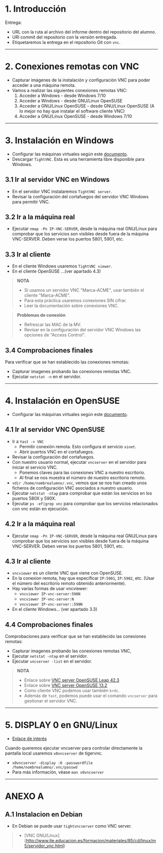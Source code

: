 
# 1. Introducción

Entrega:
* URL con la ruta al archivo del informe dentro del repositorio del alumno.
* URl commit del repositorio con la versión entregada.
* Etiquetaremos la entrega en el repositorio Git con `vnc`.

---

# 2. Conexiones remotas con VNC

* Capturar imágenes de la instalación y configuración VNC para poder acceder a una máquina remota.
* Vamos a realizar las siguientes conexiones remotas VNC:
    1. Acceder a Windows - desde Windows 7/10
    1. Acceder a Windows - desde GNU/Linux OpenSUSE
    1. Acceder a GNU/Linux OpenSUSE - desde GNU/Linux OpenSUSE (A lo mejor no hay que instalar el software cliente VNC)
    1. Acceder a GNU/Linux OpenSUSE - desde Windows 7/10

---

# 3. Instalación en Windows

* Configurar las máquinas virtuales según este [documento](../../global/configuracion/).
* Descargar `TightVNC`. Esta es una herramienta libre disponible para Windows.

## 3.1 Ir al servidor VNC en Windows

* En el servidor VNC instalaremos `TightVNC server`.
* Revisar la configuración del cortafuegos del servidor VNC Windows para permitir VNC.

## 3.2 Ir a la máquina real

* Ejecutar `nmap -Pn IP-VNC-SERVER`, desde la máquina real GNU/Linux para comprobar
que los servicios son visibles desde fuera de la máquina VNC-SERVER. Deben verse
los puertos 5801, 5901, etc.

## 3.3 Ir al cliente

* En el cliente Windows usaremos `TightVNC viewer`.
* En el cliente OpenSUSE ...(ver apartado 4.3)

> **NOTA**
>
> * Si usamos un servidor VNC "Marca-ACME", usar también el cliente "Marca-ACME".
> * Para esta práctica usaremos conexiones SIN cifrar.
> * Leer la documentación sobre conexiones VNC.

> **Problemas de conexión**
>
> * Refrescar las MAC de la MV.
> * Revisar en la configuración del servidor VNC Windows las opciones de "Access Control".

## 3.4 Comprobaciones finales

Para verificar que se han establecido las conexiones remotas:
* Capturar imagenes probando las conexiones remotas VNC.
* Ejecutar `netstat -n` en el servidor.

---

# 4. Instalación en OpenSUSE

* Configurar las máquinas virtuales según este [documento](../../global/configuracion/).

## 4.1 Ir al servidor VNC OpenSUSE

* Ir a `Yast -> VNC`
    * Permitir conexión remota. Esto configura el servicio `xinet`.
    * Abrir puertos VNC en el cortafuegos.
* Revisar la configuración del cortafuegos.
* Con nuestro usuario normal, ejecutar `vncserver` en el servidor para iniciar el servicio VNC.
    * Ponemos claves para las conexiones VNC a nuestro escritorio.
    * Al final se nos muestra el número de nuestro escritorio remoto.
* `vdir /home/nombrealumno/.vnc`, vemos que se nos han creado unos ficheros de configuración VNC asociados a nuestro usuario.
* Ejecutar `netstat -ntap` para comprobar que están los servicios en los puertos 580X y 590X.
* Ejecutar `ps -ef|grep vnc` para comprobar que los servicios relacionados con vnc están en ejecución.

## 4.2 Ir a la máquina real

* Ejecutar `nmap -Pn IP-VNC-SERVER`, desde la máquina real GNU/Linux para comprobar
que los servicios son visibles desde fuera de la máquina VNC-SERVER. Deben verse
los puertos 5801, 5901, etc.

## 4.3 Ir al cliente

* `vncviewer` es un cliente VNC que viene con OpenSUSE.
* En la conexion remota, hay que especificar `IP:5901`, `IP:5902`, etc.
(Usar el número del escritorio remoto obtenido anteriormente).
* Hay varias formas de usar vncviewer:
    * `vncviewer IP-vnc-server:590N`
    * `vncviewer IP-vnc-server:N`
    * `vncviewer IP-vnc-server::590N`
* En el cliente Windows... (ver apartado 3.3)

## 4.4 Comprobaciones finales

Comprobaciones para verificar que se han establecido las conexiones remotas:
* Capturar imagenes probando las conexiones remotas VNC,
* Ejecutar `netstat -ntap` en el servidor.
* Ejecutar `vncserver -list` en el servidor.

> **NOTA**
>
> * Enlace sobre [VNC server OpenSUSE Leap 42.3](https://doc.opensuse.org/documentation/leap/reference/html/book.opensuse.reference/cha.vnc.html#sec.vnc.viewer)
> * Enlace sobre [VNC server OpenSUSE 13.2](https://www.howtoforge.com/tutorial/vnc-server-on-opensuse-13.2/)
> * Como cliente VNC podemos usar también `krdc`.
> * Además de `Yast`, podemos puede usar el comando `vncserver` para
gestionar el servidor VNC.

---

# 5. DISPLAY 0 en GNU/Linux

* [Enlace de interés](https://wiki.archlinux.org/index.php/TigerVNC_)

Cuando queremos ejecutar vncserver para controlar directamente la pantalla local
usaremos `x0vncserver` de tigervnc.

* `x0vncserver -display :0 -passwordfile /home/nombrealumno/.vnc/passwd`
* Para más información, véase `man x0vncserver`

---

# ANEXO A

## A.1 Instalacion en Debian

* En Debian se puede usar `tightvncserver` como VNC server.

> * [VNC GNU/Linux] (http://www.ite.educacion.es/formacion/materiales/85/cd/linux/m5/servidor_vnc.html)
